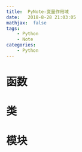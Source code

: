 ```yaml
---
title:  PyNote-变量作用域
date:   2018-8-28 21:03:05
mathjax:  false
tags:
    - Python
    - Note
categories:
    - Python
---
```


# 函数

# 类

# 模块
